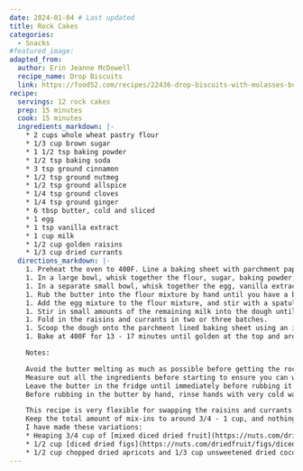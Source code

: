 ```yaml
---
date: 2024-01-04 # Last updated
title: Rock Cakes
categories:
  - Snacks
#featured_image:
adapted_from:
  author: Erin Jeanne McDowell
  recipe_name: Drop Biscuits
  link: https://food52.com/recipes/22436-drop-biscuits-with-molasses-butter
recipe:
  servings: 12 rock cakes
  prep: 15 minutes
  cook: 15 minutes
  ingredients_markdown: |-
    * 2 cups whole wheat pastry flour
    * 1/3 cup brown sugar
    * 1 1/2 tsp baking powder
    * 1/2 tsp baking soda
    * 3 tsp ground cinnamon
    * 1/2 tsp ground nutmeg
    * 1/2 tsp ground allspice
    * 1/4 tsp ground cloves
    * 1/4 tsp ground ginger
    * 6 tbsp butter, cold and sliced
    * 1 egg
    * 1 tsp vanilla extract
    * 1 cup milk
    * 1/2 cup golden raisins
    * 1/3 cup dried currants
  directions_markdown: |-
    1. Preheat the oven to 400F. Line a baking sheet with parchment paper.
    1. In a large bowl, whisk together the flour, sugar, baking powder, and baking soda to combine.
    1. In a separate small bowl, whisk together the egg, vanilla extract, and 1/4 cup of the milk.
    1. Rub the butter into the flour mixture by hand until you have a breadcrumb consistency.
    1. Add the egg mixture to the flour mixture, and stir with a spatula to combine.
    1. Stir in small amounts of the remaining milk into the dough until you achieve a soft dropping consistency (drops off the spoon in 5 seconds), up to 1/4 cup of milk at a time.
    1. Fold in the raisins and currants in two or three batches.
    1. Scoop the dough onto the parchment lined baking sheet using an ice cream scoop, forming 12 rough dough balls. The goal is not a perfect ball, because we want the craggy texture of a rock cake.
    1. Bake at 400F for 13 - 17 minutes until golden at the top and around the edges. If you tap the bottom of a rock cake, it should sound hollow. Cool on a wire rack.

    Notes:

    Avoid the butter melting as much as possible before getting the rock cakes into the oven.
    Measure out all the ingredients before starting to ensure you can work quickly once the butter is rubbed in.
    Leave the butter in the fridge until immediately before rubbing it into flour.
    Before rubbing in the butter by hand, rinse hands with very cold water to make your hands as cold as possible.

    This recipe is very flexible for swapping the raisins and currants for other mix-ins like nuts and other dried fruits.
    Keep the total amount of mix-ins to around 3/4 - 1 cup, and nothing too wet like fresh fruit.
    I have made these variations:
    * Heaping 3/4 cup of [mixed diced dried fruit](https://nuts.com/driedfruit/mixed-fruit/diced.html)
    * 1/2 cup [diced dried figs](https://nuts.com/driedfruit/figs/diced.html) and 2 oz bar of semi-sweet chocolate, chopped
    * 1/2 cup chopped dried apricots and 1/3 cup unsweetened dried coconut
---
```

